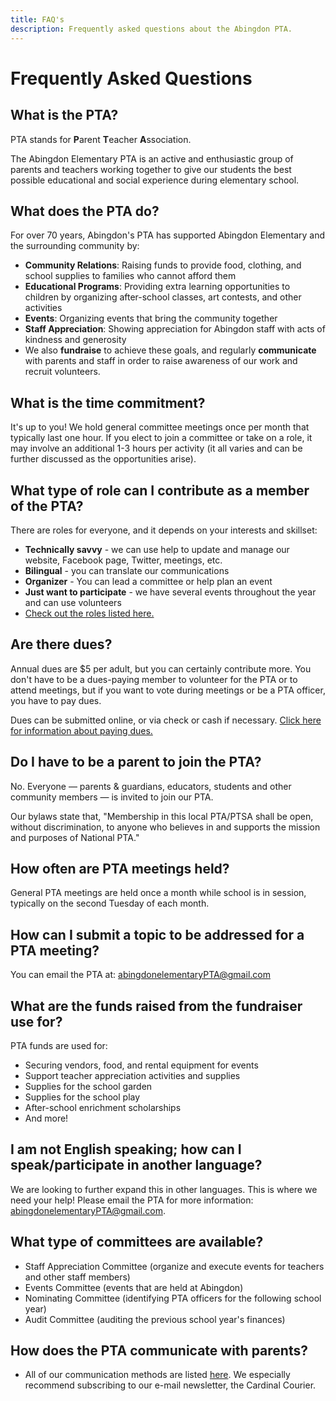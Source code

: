```yaml
---
title: FAQ's
description: Frequently asked questions about the Abingdon PTA.
---
```


# Frequently Asked Questions

## What is the PTA?

PTA stands for **P**arent **T**eacher **A**ssociation.

The Abingdon Elementary PTA is an active and enthusiastic group of parents and teachers working together to give our students the best possible educational and social experience during elementary school.

## What does the PTA do?

For over 70 years, Abingdon's PTA has supported Abingdon Elementary and the surrounding community by:

- **Community Relations**: Raising funds to provide food, clothing, and school supplies to families who cannot afford them
- **Educational Programs**: Providing extra learning opportunities to children by organizing after-school classes, art contests, and other activities
- **Events**: Organizing events that bring the community together
- **Staff Appreciation**: Showing appreciation for Abingdon staff with acts of kindness and generosity
- We also **fundraise** to achieve these goals, and regularly **communicate** with parents and staff in order to raise awareness of our work and recruit volunteers.

## What is the time commitment?

It's up to you! We hold general committee meetings once per month that typically last one hour. If you elect to join a committee or take on a role, it may involve an additional 1-3 hours per activity (it all varies and can be further discussed as the opportunities arise).

## What type of role can I  contribute as a member of the PTA?

There are roles for everyone, and it depends on your interests and skillset:
- **Technically savvy** - we can use help to update and manage our website, Facebook page, Twitter, meetings, etc.
- **Bilingual** - you can translate our communications
- **Organizer** - You can lead a committee or help plan an event
- **Just want to participate** - we have several events throughout the year and can use volunteers
- [Check out the roles listed here.](/roles/)

## Are there dues?
Annual dues are $5 per adult, but you can certainly contribute more. You don't have to be a dues-paying member to volunteer for the PTA or to attend meetings, but if you want to vote during meetings or be a PTA officer, you have to pay dues.

Dues can be submitted online, or via check or cash if necessary. [Click here for information about paying dues.](/membership/)

## Do I have to be a parent to join the PTA?
No. Everyone — parents & guardians, educators, students and other community members — is invited to join our PTA.

Our bylaws state that, "Membership in this local PTA/PTSA shall be open, without discrimination, to anyone who believes in and supports the mission and purposes of National PTA."

## How often are PTA meetings held?
General PTA meetings are held once a month while school is in session, typically on the second Tuesday of each month.

## How can I submit a topic to be addressed for a PTA meeting?
You can email the PTA at: abingdonelementaryPTA@gmail.com

## What are the funds raised from the fundraiser use for?
PTA funds are used for:
- Securing vendors, food, and rental equipment for events
- Support teacher appreciation activities and supplies
- Supplies for the school garden
- Supplies for the school play
- After-school enrichment scholarships
- And more!

## I am not English speaking; how can I speak/participate in another language?
We are looking to further expand this in other languages. This is where we need your help! Please email the PTA for more information: abingdonelementaryPTA@gmail.com.

## What type of committees are available?
- Staff Appreciation Committee (organize and execute events for teachers and other staff members)
- Events Committee (events that are held at Abingdon)
- Nominating Committee (identifying PTA officers for the following school year)
- Audit Committee (auditing the previous school year's finances)

## How does the PTA communicate with parents?
- All of our communication methods are listed [here](/connect/). We especially recommend subscribing to our e-mail newsletter, the Cardinal Courier.